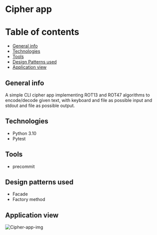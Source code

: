 # Cipher app

# Table of contents
* [General info](#general-info)
* [Technologies](#technologies)
* [Tools](#Tools)
* [Design Patterns used](#design-patterns-used)
* [Application view](#application-view)


## General info
   A simple CLI cipher app implementing ROT13 and ROT47 algorithms to encode/decode given text, with
   keyboard and file as possible input and stdout and file as possible output.


## Technologies
* Python 3.10
* Pytest


## Tools
* precommit


## Design patterns used
* Facade
* Factory method

## Application view
![Cipher-app-img](https://user-images.githubusercontent.com/106873834/184689583-86dde12a-dc5f-4db1-b9b0-477eaa70db9f.png)

